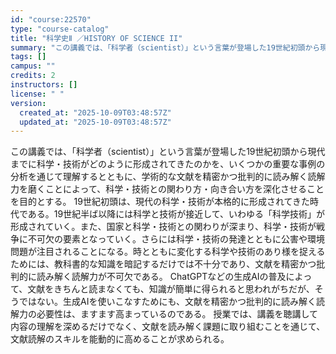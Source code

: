 ```yaml
---
id: "course:22570"
type: "course-catalog"
title: "科学史Ⅱ ／HISTORY OF SCIENCE II"
summary: "この講義では、「科学者（scientist）」という言葉が登場した19世紀初頭から現代までに科学・技術がどのように形成されてきたのかを、いくつかの重要な事例の分析を通じて理解するとともに、学術的な文献を精密かつ批判的に読み解く読解力を磨くこ…"
tags: []
campus: ""
credits: 2
instructors: []
license: " "
version:
  created_at: "2025-10-09T03:48:57Z"
  updated_at: "2025-10-09T03:48:57Z"
---
```


この講義では、「科学者（scientist）」という言葉が登場した19世紀初頭から現代までに科学・技術がどのように形成されてきたのかを、いくつかの重要な事例の分析を通じて理解するとともに、学術的な文献を精密かつ批判的に読み解く読解力を磨くことによって、科学・技術との関わり方・向き合い方を深化させることを目的とする。 19世紀初頭は、現代の科学・技術が本格的に形成されてきた時代である。19世紀半ば以降には科学と技術が接近して、いわゆる「科学技術」が形成されていく。また、国家と科学・技術との関わりが深まり、科学・技術が戦争に不可欠の要素となっていく。さらには科学・技術の発達とともに公害や環境問題が注目されることになる。時とともに変化する科学や技術のあり様を捉えるためには、教科書的な知識を暗記するだけでは不十分であり、文献を精密かつ批判的に読み解く読解力が不可欠である。 ChatGPTなどの生成AIの普及によって、文献をきちんと読まなくても、知識が簡単に得られると思われがちだが、そうではない。生成AIを使いこなすためにも、文献を精密かつ批判的に読み解く読解力の必要性は、ますます高まっているのである。 授業では、講義を聴講して内容の理解を深めるだけでなく、文献を読み解く課題に取り組むことを通じて、文献読解のスキルを能動的に高めることが求められる。
